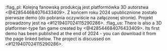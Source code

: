 :flag_pl: Kolejną fanowską produkcją jest platformówka 3D autorstwa <@428544684076433409>. Z końcem roku 2024 upublicznione zostało pierwsze demo (do pobrania oczywiście na załączonej stronie). Projekt prowadzony jest na <#1219407024115290286>.
:flag_us: There is also a 3D platformer-type fan game created by <@428544684076433409>. Its first demo has been published at the end of 2024 - you can download it from the page linked below. The project is discussed on <#1219407024115290286>.